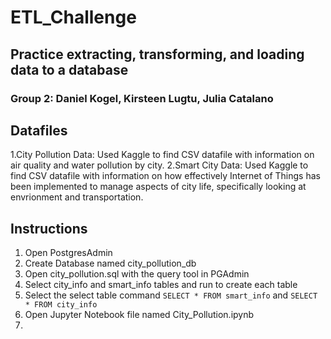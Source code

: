 # ETL_Challenge
## Practice extracting, transforming, and loading data to a database
### Group 2: Daniel Kogel, Kirsteen Lugtu, Julia Catalano

## Datafiles
1.City Pollution Data: Used Kaggle to find CSV datafile with information on air quality and water pollution by city.
2.Smart City Data: Used Kaggle to find CSV datafile with information on how effectively Internet of Things has been implemented to manage aspects of city life, specifically looking at envrionment and transportation. 

## Instructions
1. Open PostgresAdmin
2. Create Database named city_pollution_db
3. Open city_pollution.sql with the query tool in PGAdmin
4. Select city_info and smart_info tables and run to create each table
5. Select the select table command ``SELECT * FROM smart_info`` and ``SELECT * FROM city_info``
6. Open Jupyter Notebook file named City_Pollution.ipynb
7. 
